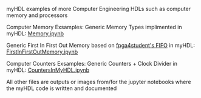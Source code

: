 myHDL examples of more Computer Engineering HDLs such as computer memory and processors 


Computer Memory Exsamples:
Generic Memory Types implimented in myHDL: [Memory.ipynb](https://github.com/PyLCARS/PythonUberHDL/blob/master/myHDL_ComputerFundamentals/Memorys/Memory.ipynb)

Generic First In First Out Memory based on [fpga4student's FIFO](http://www.fpga4student.com/2017/01/verilog-code-for-fifo-memory.html) in myHDL: [FirstInFirstOutMemory.ipynb](https://github.com/PyLCARS/PythonUberHDL/blob/master/myHDL_ComputerFundamentals/Memorys/FirstInFirstOutMemory.ipynb)


Computer Counters Exsamples:
Generic Counters + Clock Divider in myHDL: [CountersInMyHDL.ipynb](https://github.com/PyLCARS/PythonUberHDL/blob/master/myHDL_ComputerFundamentals/Counters/CountersInMyHDL.ipynb)



All other files are outputs or images from/for the jupyter notebooks where the myHDL code is written and documented
